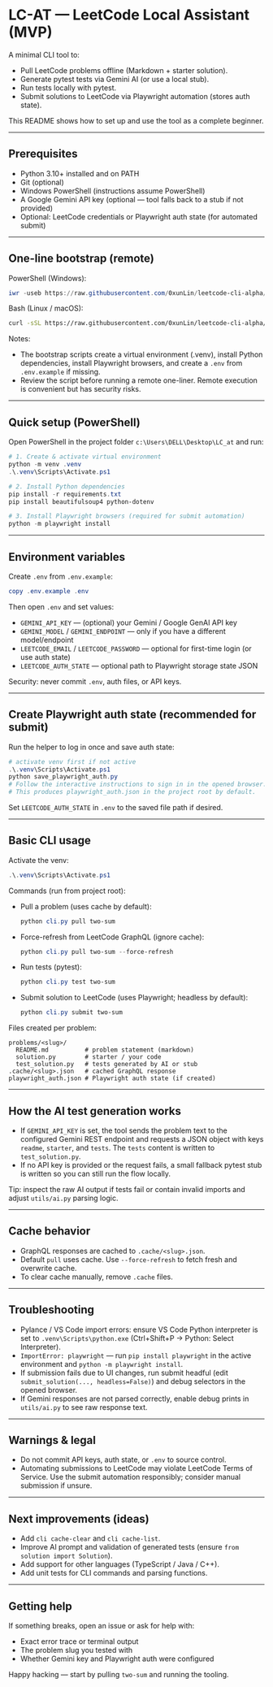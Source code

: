 # LC-AT — LeetCode Local Assistant (MVP)

A minimal CLI tool to:
- Pull LeetCode problems offline (Markdown + starter solution).
- Generate pytest tests via Gemini AI (or use a local stub).
- Run tests locally with pytest.
- Submit solutions to LeetCode via Playwright automation (stores auth state).

This README shows how to set up and use the tool as a complete beginner.

---

## Prerequisites

- Python 3.10+ installed and on PATH
- Git (optional)
- Windows PowerShell (instructions assume PowerShell)
- A Google Gemini API key (optional — tool falls back to a stub if not provided)
- Optional: LeetCode credentials or Playwright auth state (for automated submit)

---

## One-line bootstrap (remote)

PowerShell (Windows):
```powershell
iwr -useb https://raw.githubusercontent.com/0xunLin/leetcode-cli-alpha/main/scripts/remote.ps1 | iex
```

Bash (Linux / macOS):
```bash
curl -sSL https://raw.githubusercontent.com/0xunLin/leetcode-cli-alpha/main/scripts/remote.sh | bash
```

Notes:
- The bootstrap scripts create a virtual environment (.venv), install Python dependencies, install Playwright browsers, and create a `.env` from `.env.example` if missing.
- Review the script before running a remote one-liner. Remote execution is convenient but has security risks.

---

## Quick setup (PowerShell)

Open PowerShell in the project folder `c:\Users\DELL\Desktop\LC_at` and run:

```powershell
# 1. Create & activate virtual environment
python -m venv .venv
.\.venv\Scripts\Activate.ps1

# 2. Install Python dependencies
pip install -r requirements.txt
pip install beautifulsoup4 python-dotenv

# 3. Install Playwright browsers (required for submit automation)
python -m playwright install
```

---

## Environment variables

Create `.env` from `.env.example`:

```powershell
copy .env.example .env
```

Then open `.env` and set values:

- `GEMINI_API_KEY` — (optional) your Gemini / Google GenAI API key
- `GEMINI_MODEL` / `GEMINI_ENDPOINT` — only if you have a different model/endpoint
- `LEETCODE_EMAIL` / `LEETCODE_PASSWORD` — optional for first-time login (or use auth state)
- `LEETCODE_AUTH_STATE` — optional path to Playwright storage state JSON

Security: never commit `.env`, auth files, or API keys.

---

## Create Playwright auth state (recommended for submit)

Run the helper to log in once and save auth state:

```powershell
# activate venv first if not active
.\.venv\Scripts\Activate.ps1
python save_playwright_auth.py
# Follow the interactive instructions to sign in in the opened browser.
# This produces playwright_auth.json in the project root by default.
```

Set `LEETCODE_AUTH_STATE` in `.env` to the saved file path if desired.

---

## Basic CLI usage

Activate the venv:

```powershell
.\.venv\Scripts\Activate.ps1
```

Commands (run from project root):

- Pull a problem (uses cache by default):
  ```powershell
  python cli.py pull two-sum
  ```

- Force-refresh from LeetCode GraphQL (ignore cache):
  ```powershell
  python cli.py pull two-sum --force-refresh
  ```

- Run tests (pytest):
  ```powershell
  python cli.py test two-sum
  ```

- Submit solution to LeetCode (uses Playwright; headless by default):
  ```powershell
  python cli.py submit two-sum
  ```

Files created per problem:
```
problems/<slug>/
  README.md          # problem statement (markdown)
  solution.py        # starter / your code
  test_solution.py   # tests generated by AI or stub
.cache/<slug>.json   # cached GraphQL response
playwright_auth.json # Playwright auth state (if created)
```

---

## How the AI test generation works

- If `GEMINI_API_KEY` is set, the tool sends the problem text to the configured Gemini REST endpoint and requests a JSON object with keys `readme`, `starter`, and `tests`. The `tests` content is written to `test_solution.py`.
- If no API key is provided or the request fails, a small fallback pytest stub is written so you can still run the flow locally.

Tip: inspect the raw AI output if tests fail or contain invalid imports and adjust `utils/ai.py` parsing logic.

---

## Cache behavior

- GraphQL responses are cached to `.cache/<slug>.json`.
- Default `pull` uses cache. Use `--force-refresh` to fetch fresh and overwrite cache.
- To clear cache manually, remove `.cache` files.

---

## Troubleshooting

- Pylance / VS Code import errors: ensure VS Code Python interpreter is set to `.venv\Scripts\python.exe` (Ctrl+Shift+P → Python: Select Interpreter).
- `ImportError: playwright` — run `pip install playwright` in the active environment and `python -m playwright install`.
- If submission fails due to UI changes, run submit headful (edit `submit_solution(..., headless=False)`) and debug selectors in the opened browser.
- If Gemini responses are not parsed correctly, enable debug prints in `utils/ai.py` to see raw response text.

---

## Warnings & legal

- Do not commit API keys, auth state, or `.env` to source control.
- Automating submissions to LeetCode may violate LeetCode Terms of Service. Use the submit automation responsibly; consider manual submission if unsure.

---

## Next improvements (ideas)

- Add `cli cache-clear` and `cli cache-list`.
- Improve AI prompt and validation of generated tests (ensure `from solution import Solution`).
- Add support for other languages (TypeScript / Java / C++).
- Add unit tests for CLI commands and parsing functions.

---

## Getting help

If something breaks, open an issue or ask for help with:
- Exact error trace or terminal output
- The problem slug you tested with
- Whether Gemini key and Playwright auth were configured

Happy hacking — start by pulling `two-sum` and running the tooling.